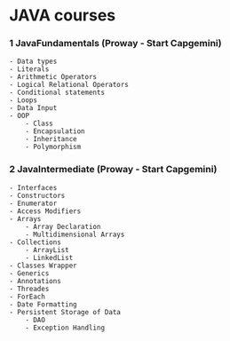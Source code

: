 # JAVA courses

### 1 JavaFundamentals (Proway - Start Capgemini)

    - Data types
    - Literals
    - Arithmetic Operators
    - Logical Relational Operators
    - Conditional statements
    - Loops
    - Data Input
    - OOP
        - Class
        - Encapsulation
        - Inheritance
        - Polymorphism 

### 2 JavaIntermediate (Proway - Start Capgemini)

    - Interfaces
    - Constructors
    - Enumerator
    - Access Modifiers
    - Arrays
        - Array Declaration
        - Multidimensional Arrays
    - Collections
        - ArrayList
        - LinkedList
    - Classes Wrapper
    - Generics
    - Annotations
    - Threades
    - ForEach
    - Date Formatting
    - Persistent Storage of Data
        - DAO
        - Exception Handling